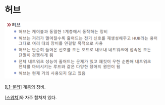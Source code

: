 # 허브

![](../attachments/2022-09-15-17-23-20.png)

[[L1-물리]] 계층의 장비.

[[스위치]]와 자주 합쳐져 있다. 

[//begin]: # "Autogenerated link references for markdown compatibility"
[L1-물리]: L1-물리 "L1-물리"
[스위치]: 스위치 "스위치"
[//end]: # "Autogenerated link references"